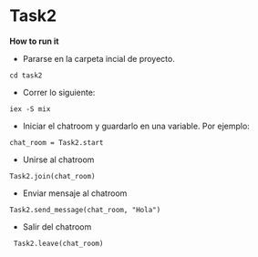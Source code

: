 # Task2

**How to run it**
- Pararse en la carpeta incial de proyecto.
```
cd task2
```
- Correr lo siguiente:
```
iex -S mix
```
- Iniciar el chatroom y guardarlo en una variable. Por ejemplo:
```
chat_room = Task2.start
```
- Unirse al chatroom
```
Task2.join(chat_room)
```
- Enviar mensaje al chatroom
```
Task2.send_message(chat_room, "Hola")
```
- Salir del chatroom
```
 Task2.leave(chat_room)
```
  





